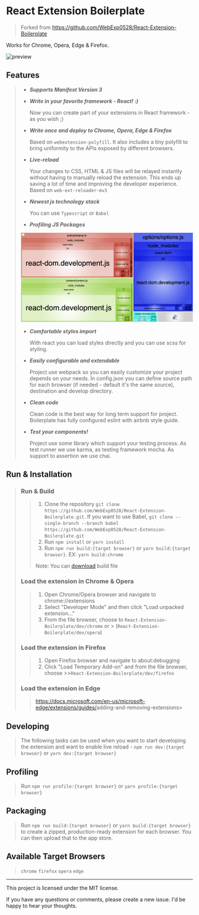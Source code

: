 # React Extension Boilerplate

> Forked from https://github.com/WebExp0528/React-Extension-Boilerplate

Works for Chrome, Opera, Edge & Firefox.

![preview](preview/Sep-21-2020%2015-15-55.gif)

## Features

> - **_Supports Manifest Version 3_**
> - **_Write in your favorite framework - React! :)_**
>
>   Now you can create part of your extensions in React framework - as you wish ;)
>
> - **_Write once and deploy to Chrome, Opera, Edge & Firefox_**
>
>   Based on `webextension-polyfill`. It also includes a tiny polyfill to bring uniformity to the APIs exposed by different browsers.
>
> - **_Live-reload_**
>
>   Your changes to CSS, HTML & JS files will be relayed instantly without having
>   to manually reload the extension. This ends up saving a lot of time and
>   improving the developer experience. Based on `web-ext-reloader-mv3`
>
> - **_Newest js technology stack_**
>
>   You can use `Typescript` or `Babel`
>
> - **_Profiling JS Packages_**
>
> ![Profile](preview/profile-chrome.png)
>
> - **_Comfortable styles import_**
>
>   With react you can load styles directly and you can use scss for styling.
>
> - **_Easily configurable and extendable_**
>
>   Project use webpack so you can easily customize your project depends on your needs.
>   In config.json you can define source path for each browser
>   (if needed - default it's the same source), destination and develop directory.
>
> - **_Clean code_**
>
>   Clean code is the best way for long term support for project. Boilerplate has
>   fully configured eslint with airbnb style guide.
>
> - **_Test your components!_**
>
>   Project use some library which support your testing process.
>   As test runner we use karma, as testing framework mocha.
>   As support to assertion we use chai.

## Run & Installation

> ### Run & Build
>
> > 1.  Clone the repository `git clone https://github.com/WebExp0528/React-Extension-Boilerplate.git`. If you want to use Babel, `git clone --single-branch --branch babel https://github.com/WebExp0528/React-Extension-Boilerplate.git`
> > 2.  Run `npm install` or `yarn install`
> > 3.  Run `npm run build:{target browser}` or `yarn build:{target browser}`. EX: `yarn build:chrome`
> >
> > Note: You can [download](https://github.com/WebExp0528/React-Extension-Boilerplate/releases/latest) build file
>
> ### Load the extension in Chrome & Opera
>
> > 1.  Open Chrome/Opera browser and navigate to chrome://extensions
> > 2.  Select "Developer Mode" and then click "Load unpacked extension..."
> > 3.  From the file browser, choose to `React-Extension-Boilerplate/dev/chrome`
> >     or > (`React-Extension-Boilerplate/dev/opera`)
>
> ### Load the extension in Firefox
>
> > 1. Open Firefox browser and navigate to about:debugging
> > 2. Click "Load Temporary Add-on" and from the file browser, choose >>`React-Extension-Boilerplate/dev/firefox`
>
> ### Load the extension in Edge
>
> > <https://docs.microsoft.com/en-us/microsoft-edge/extensions/guides/>adding-and-removing-extensions>

## Developing

> The following tasks can be used when you want to start developing the extension
> and want to enable live reload -
> `npm run dev:{target browser}` or `yarn dev:{target browser}`

## Profiling

> Run `npm run profile:{target browser}` or `yarn profile:{target browser}`

## Packaging

> Run `npm run build:{target browser}` or `yarn build:{target browser}` to create a zipped,
> production-ready extension for each browser.
> You can then upload that to the app store.

## Available Target Browsers

> `chrome` `firefox` `opera` `edge`

---

This project is licensed under the MIT license.

If you have any questions or comments, please create a new issue.
I'd be happy to hear your thoughts.
